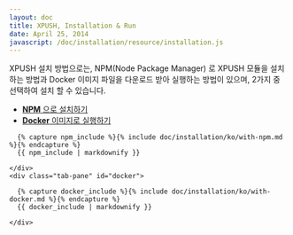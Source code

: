```yaml
---
layout: doc
title: XPUSH, Installation & Run
date: April 25, 2014
javascript: /doc/installation/resource/installation.js
---
```


XPUSH 설치 방법으로는,
NPM(Node Package Manager) 로 XPUSH 모듈을 설치하는 방법과
Docker 이미지 파일을 다운로드 받아 실행하는 방법이 있으며,
2가지 중 선택하여 설치 할 수 있습니다.

<ul id="tabs" class="nav nav-tabs" data-tabs="tabs">
    <li class="active"><a href="#npm" data-toggle="tab"><b>NPM</b> 으로 설치하기</a></li>
    <li><a href="#docker" data-toggle="tab"><b>Docker</b> 이미지로 실행하기</a></li>
</ul>
<div id="my-tab-content" class="tab-content">
    <div class="tab-pane active" id="npm">

      {% capture npm_include %}{% include doc/installation/ko/with-npm.md %}{% endcapture %}
      {{ npm_include | markdownify }}

    </div>
    <div class="tab-pane" id="docker">

      {% capture docker_include %}{% include doc/installation/ko/with-docker.md %}{% endcapture %}
      {{ docker_include | markdownify }}

    </div>
</div>

